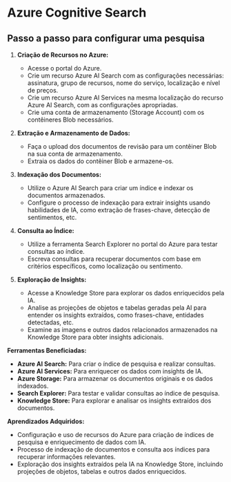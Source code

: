 
# Azure Cognitive Search
## Passo a passo para configurar uma pesquisa

1. **Criação de Recursos no Azure:**
   - Acesse o portal do Azure.
   - Crie um recurso Azure AI Search com as configurações necessárias: assinatura, grupo de recursos, nome do serviço, localização e nível de preços.
   - Crie um recurso Azure AI Services na mesma localização do recurso Azure AI Search, com as configurações apropriadas.
   - Crie uma conta de armazenamento (Storage Account) com os contêineres Blob necessários.

2. **Extração e Armazenamento de Dados:**
   - Faça o upload dos documentos de revisão para um contêiner Blob na sua conta de armazenamento.
   - Extraia os dados do contêiner Blob e armazene-os.

3. **Indexação dos Documentos:**
   - Utilize o Azure AI Search para criar um índice e indexar os documentos armazenados.
   - Configure o processo de indexação para extrair insights usando habilidades de IA, como extração de frases-chave, detecção de sentimentos, etc.

4. **Consulta ao Índice:**
   - Utilize a ferramenta Search Explorer no portal do Azure para testar consultas ao índice.
   - Escreva consultas para recuperar documentos com base em critérios específicos, como localização ou sentimento.

5. **Exploração de Insights:**
   - Acesse a Knowledge Store para explorar os dados enriquecidos pela IA.
   - Analise as projeções de objetos e tabelas geradas pela AI para entender os insights extraídos, como frases-chave, entidades detectadas, etc.
   - Examine as imagens e outros dados relacionados armazenados na Knowledge Store para obter insights adicionais.

**Ferramentas Beneficiadas:**
- **Azure AI Search:** Para criar o índice de pesquisa e realizar consultas.
- **Azure AI Services:** Para enriquecer os dados com insights de IA.
- **Azure Storage:** Para armazenar os documentos originais e os dados indexados.
- **Search Explorer:** Para testar e validar consultas ao índice de pesquisa.
- **Knowledge Store:** Para explorar e analisar os insights extraídos dos documentos.

**Aprendizados Adquiridos:**
- Configuração e uso de recursos do Azure para criação de índices de pesquisa e enriquecimento de dados com IA.
- Processo de indexação de documentos e consulta aos índices para recuperar informações relevantes.
- Exploração dos insights extraídos pela IA na Knowledge Store, incluindo projeções de objetos, tabelas e outros dados enriquecidos.

